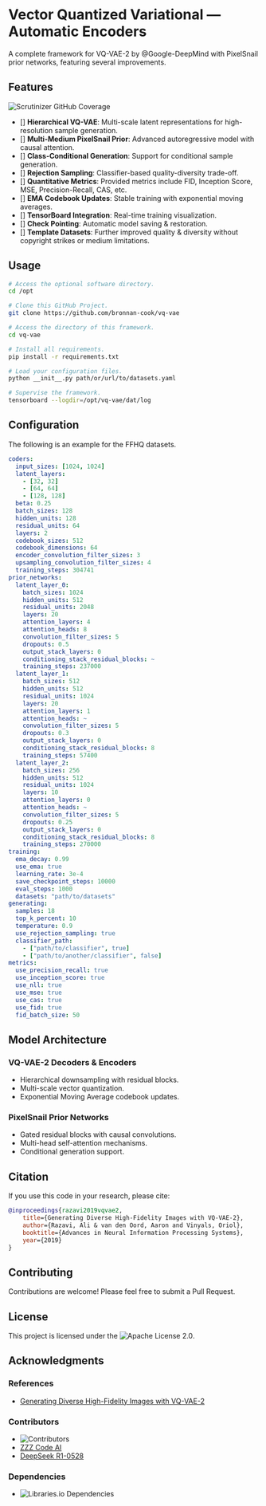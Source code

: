 # Vector Quantized Variational — Automatic Encoders

A complete framework for VQ-VAE-2 by @Google-DeepMind with PixelSnail prior networks, featuring several improvements.

## Features

![Scrutinizer GitHub Coverage](https://img.shields.io/scrutinizer/coverage/g/Bronnan-Cook/VQ-VAE)  

- [] **Hierarchical VQ-VAE**: Multi-scale latent representations for high-resolution sample generation.
- [] **Multi-Medium PixelSnail Prior**: Advanced autoregressive model with causal attention.
- [] **Class-Conditional Generation**: Support for conditional sample generation.
- [] **Rejection Sampling**: Classifier-based quality-diversity trade-off.
- [] **Quantitative Metrics**: Provided metrics include FID, Inception Score, MSE, Precision-Recall, CAS, etc.
- [] **EMA Codebook Updates**: Stable training with exponential moving averages.
- [] **TensorBoard Integration**: Real-time training visualization.
- [] **Check Pointing**: Automatic model saving & restoration.
- [] **Template Datasets**: Further improved quality & diversity without copyright strikes or medium limitations.

## Usage

```bash
# Access the optional software directory.
cd /opt

# Clone this GitHub Project.
git clone https://github.com/bronnan-cook/vq-vae

# Access the directory of this framework.
cd vq-vae

# Install all requirements.
pip install -r requirements.txt

# Load your configuration files.
python __init__.py path/or/url/to/datasets.yaml

# Supervise the framework.
tensorboard --logdir=/opt/vq-vae/dat/log
```

## Configuration

The following is an example for the FFHQ datasets.

```yaml ffhq_1024.yaml
coders:
  input_sizes: [1024, 1024]
  latent_layers:
    - [32, 32]
    - [64, 64]
    - [128, 128]
  beta: 0.25
  batch_sizes: 128
  hidden_units: 128
  residual_units: 64
  layers: 2
  codebook_sizes: 512
  codebook_dimensions: 64
  encoder_convolution_filter_sizes: 3
  upsampling_convolution_filter_sizes: 4
  training_steps: 304741
prior_networks:
  latent_layer_0:
    batch_sizes: 1024
    hidden_units: 512
    residual_units: 2048
    layers: 20
    attention_layers: 4
    attention_heads: 8
    convolution_filter_sizes: 5
    dropouts: 0.5
    output_stack_layers: 0
    conditioning_stack_residual_blocks: ~
    training_steps: 237000
  latent_layer_1:
    batch_sizes: 512
    hidden_units: 512
    residual_units: 1024
    layers: 20
    attention_layers: 1
    attention_heads: ~
    convolution_filter_sizes: 5
    dropouts: 0.3
    output_stack_layers: 0
    conditioning_stack_residual_blocks: 8
    training_steps: 57400
  latent_layer_2:
    batch_sizes: 256
    hidden_units: 512
    residual_units: 1024
    layers: 10
    attention_layers: 0
    attention_heads: ~
    convolution_filter_sizes: 5
    dropouts: 0.25
    output_stack_layers: 0
    conditioning_stack_residual_blocks: 8
    training_steps: 270000
training:
  ema_decay: 0.99
  use_ema: true
  learning_rate: 3e-4
  save_checkpoint_steps: 10000
  eval_steps: 1000
  datasets: "path/to/datasets"
generating:
  samples: 18
  top_k_percent: 10
  temperature: 0.9
  use_rejection_sampling: true
  classifier_path:
    - ["path/to/classifier", true]
    - ["path/to/another/classifier", false]
metrics:
  use_precision_recall: true
  use_inception_score: true
  use_nll: true
  use_mse: true
  use_cas: true
  use_fid: true
  fid_batch_size: 50
```

## Model Architecture

### VQ-VAE-2 Decoders & Encoders

- Hierarchical downsampling with residual blocks.
- Multi-scale vector quantization.
- Exponential Moving Average codebook updates.

### PixelSnail Prior Networks

- Gated residual blocks with causal convolutions.
- Multi-head self-attention mechanisms.
- Conditional generation support.

## Citation

If you use this code in your research, please cite:

```bibtex
@inproceedings{razavi2019vqvae2,
	title={Generating Diverse High-Fidelity Images with VQ-VAE-2},
	author={Razavi, Ali & van den Oord, Aaron and Vinyals, Oriol},
	booktitle={Advances in Neural Information Processing Systems},
	year={2019}
}
```

## Contributing

Contributions are welcome! Please feel free to submit a Pull Request.

## License

This project is licensed under the ![Apache License 2.0](https://img.shields.io/github/license/Bronnan-Cook/VQ-VAE).

## Acknowledgments

### References

- [Generating Diverse High-Fidelity Images with VQ-VAE-2](https://papers.nips.cc/paper_files/paper/2019/hash/5f8e2fa1718d1bbcadf1cd9c7a54fb8c-Abstract.html)

### Contributors

- ![Contributors](https://img.shields.io/github/all-contributors/Bronnan-Cook/VQ-VAE)
- [ZZZ Code AI](https://zzzcode.ai/)
- [DeepSeek R1-0528](https://chat.deepseek.com/)

### Dependencies

- ![Libraries.io Dependencies](https://img.shields.io/librariesio/github/Bronnan-Cook/VQ-VAE)
